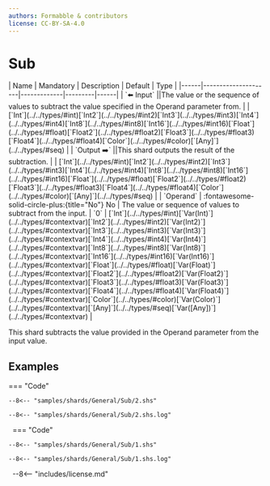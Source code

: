 ```yaml
---
authors: Formabble & contributors
license: CC-BY-SA-4.0
---
```



# Sub

<div class="sh-parameters" markdown="1">
| Name | Mandatory | Description | Default | Type |
|------|---------------------|-------------|---------|------|
| `⬅️ Input` ||The value or the sequence of values to subtract the value specified in the Operand parameter from. | | [`Int`](../../types/#int)[`Int2`](../../types/#int2)[`Int3`](../../types/#int3)[`Int4`](../../types/#int4)[`Int8`](../../types/#int8)[`Int16`](../../types/#int16)[`Float`](../../types/#float)[`Float2`](../../types/#float2)[`Float3`](../../types/#float3)[`Float4`](../../types/#float4)[`Color`](../../types/#color)[`[Any]`](../../types/#seq) |
| `Output ➡️` ||This shard outputs the result of the subtraction. | | [`Int`](../../types/#int)[`Int2`](../../types/#int2)[`Int3`](../../types/#int3)[`Int4`](../../types/#int4)[`Int8`](../../types/#int8)[`Int16`](../../types/#int16)[`Float`](../../types/#float)[`Float2`](../../types/#float2)[`Float3`](../../types/#float3)[`Float4`](../../types/#float4)[`Color`](../../types/#color)[`[Any]`](../../types/#seq) |
| `Operand` | :fontawesome-solid-circle-plus:{title="No"} No  | The value or sequence of values to subtract from the input. | `0` | [`Int`](../../types/#int)[`Var(Int)`](../../types/#contextvar)[`Int2`](../../types/#int2)[`Var(Int2)`](../../types/#contextvar)[`Int3`](../../types/#int3)[`Var(Int3)`](../../types/#contextvar)[`Int4`](../../types/#int4)[`Var(Int4)`](../../types/#contextvar)[`Int8`](../../types/#int8)[`Var(Int8)`](../../types/#contextvar)[`Int16`](../../types/#int16)[`Var(Int16)`](../../types/#contextvar)[`Float`](../../types/#float)[`Var(Float)`](../../types/#contextvar)[`Float2`](../../types/#float2)[`Var(Float2)`](../../types/#contextvar)[`Float3`](../../types/#float3)[`Var(Float3)`](../../types/#contextvar)[`Float4`](../../types/#float4)[`Var(Float4)`](../../types/#contextvar)[`Color`](../../types/#color)[`Var(Color)`](../../types/#contextvar)[`[Any]`](../../types/#seq)[`Var([Any])`](../../types/#contextvar) |

</div>

This shard subtracts the value provided in the Operand parameter from the input value.

## Examples

=== "Code"

  ```x86asm linenums="1"
  --8<-- "samples/shards/General/Sub/2.shs"
  ```

  ```
  --8<-- "samples/shards/General/Sub/2.shs.log"
  ```
&nbsp;
=== "Code"

  ```x86asm linenums="1"
  --8<-- "samples/shards/General/Sub/1.shs"
  ```

  ```
  --8<-- "samples/shards/General/Sub/1.shs.log"
  ```
&nbsp;
--8<-- "includes/license.md"

